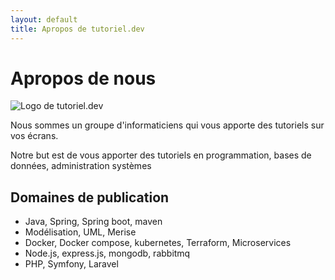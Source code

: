 ```yaml
---
layout: default
title: Apropos de tutoriel.dev
---
```


<div class="post">
	<h1 class="pageTitle">Apropos de nous</h1>
	<img src="{{ '/assets/img/tutoriel_background.jpg' }}" alt="Logo de tutoriel.dev">
	<p class="intro">Nous sommes un groupe d'informaticiens qui vous apporte des tutoriels sur vos écrans.</p>
	<p>Notre but est de vous apporter des tutoriels en programmation, bases de données, administration systèmes</p>
	<h2>Domaines de publication</h2>
	<ul>
		<li>Java, Spring, Spring boot, maven</li>
  		<li>Modélisation, UML, Merise</li>
  		<li>Docker, Docker compose, kubernetes, Terraform, Microservices</li>
  		<li>Node.js, express.js, mongodb, rabbitmq</li>
  		<li>PHP, Symfony, Laravel</li>
  	</ul>
</div>
